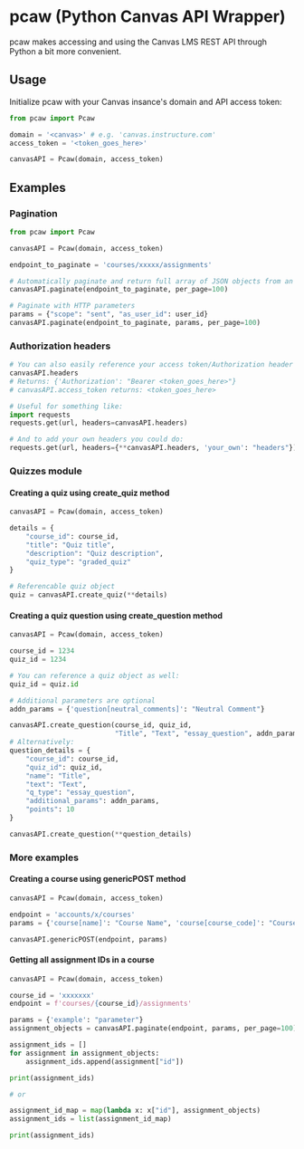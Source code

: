 # pcaw (Python Canvas API Wrapper)

pcaw makes accessing and using the Canvas LMS REST API through Python a bit more convenient.

## Usage

Initialize pcaw with your Canvas insance's domain and API  access token:

```python
from pcaw import Pcaw

domain = '<canvas>' # e.g. 'canvas.instructure.com'
access_token = '<token_goes_here>'

canvasAPI = Pcaw(domain, access_token)
```

## Examples

### Pagination

```python
from pcaw import Pcaw

canvasAPI = Pcaw(domain, access_token)

endpoint_to_paginate = 'courses/xxxxx/assignments'

# Automatically paginate and return full array of JSON objects from an endpoint:
canvasAPI.paginate(endpoint_to_paginate, per_page=100)

# Paginate with HTTP parameters
params = {"scope": "sent", "as_user_id": user_id}
canvasAPI.paginate(endpoint_to_paginate, params, per_page=100)
```

### Authorization headers

```python
# You can also easily reference your access token/Authorization header with:
canvasAPI.headers
# Returns: {'Authorization': "Bearer <token_goes_here>"}
# canvasAPI.access_token returns: <token_goes_here>

# Useful for something like:
import requests
requests.get(url, headers=canvasAPI.headers)

# And to add your own headers you could do:
requests.get(url, headers={**canvasAPI.headers, 'your_own': "headers"})
```

### Quizzes module

#### Creating a quiz using create_quiz method

```python
canvasAPI = Pcaw(domain, access_token)

details = {
    "course_id": course_id,
    "title": "Quiz title",
    "description": "Quiz description",
    "quiz_type": "graded_quiz"
}

# Referencable quiz object
quiz = canvasAPI.create_quiz(**details)
```

#### Creating a quiz question using create_question method

```python
canvasAPI = Pcaw(domain, access_token)

course_id = 1234
quiz_id = 1234

# You can reference a quiz object as well:
quiz_id = quiz.id

# Additional parameters are optional
addn_params = {'question[neutral_comments]': "Neutral Comment"}

canvasAPI.create_question(course_id, quiz_id,
                          "Title", "Text", "essay_question", addn_params, points=10)
# Alternatively:
question_details = {
    "course_id": course_id,
    "quiz_id": quiz_id,
    "name": "Title",
    "text": "Text",
    "q_type": "essay_question",
    "additional_params": addn_params,
    "points": 10
}

canvasAPI.create_question(**question_details)
```

### More examples

#### Creating a course using genericPOST method

```python
canvasAPI = Pcaw(domain, access_token)

endpoint = 'accounts/x/courses'
params = {'course[name]': "Course Name", 'course[course_code]': "Course_Code_1234"}

canvasAPI.genericPOST(endpoint, params)
```

#### Getting all assignment IDs in a course

```python
canvasAPI = Pcaw(domain, access_token)

course_id = 'xxxxxxx'
endpoint = f'courses/{course_id}/assignments'

params = {'example': "parameter"}
assignment_objects = canvasAPI.paginate(endpoint, params, per_page=100)

assignment_ids = []
for assignment in assignment_objects:
    assignment_ids.append(assignment["id"])

print(assignment_ids)

# or

assignment_id_map = map(lambda x: x["id"], assignment_objects)
assignment_ids = list(assignment_id_map)

print(assignment_ids)
```
